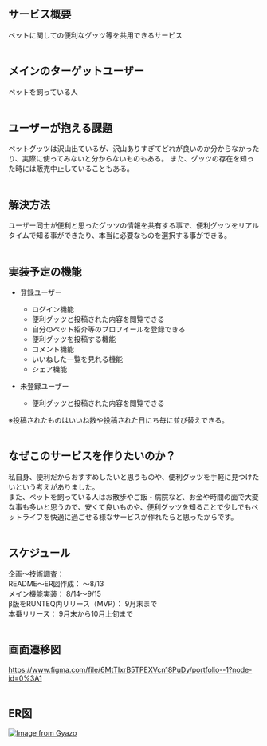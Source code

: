 ## サービス概要
 ペットに関しての便利なグッツ等を共用できるサービス
<br>
<br>

## メインのターゲットユーザー
  ペットを飼っている人
<br>
<br>

## ユーザーが抱える課題
ペットグッツは沢山出ているが、沢山ありすぎてどれが良いのか分からなかったり、実際に使ってみないと分からないものもある。  また、グッツの存在を知った時には販売中止していることもある。
<br>
<br>

## 解決方法
ユーザー同士が便利と思ったグッツの情報を共有する事で、便利グッツをリアルタイムで知る事ができたり、本当に必要なものを選択する事ができる。
<br>
<br>

## 実装予定の機能
  - 登録ユーザー  
    * ログイン機能
    * 便利グッツと投稿された内容を閲覧できる
    * 自分のペット紹介等のプロフイールを登録できる
    * 便利グッツを投稿する機能
    * コメント機能
    * いいねした一覧を見れる機能
    * シェア機能

  - 未登録ユーザー
    * 便利グッツと投稿された内容を閲覧できる

  ※投稿されたものはいいね数や投稿された日にち毎に並び替えできる。
  <br>
  <br>
    
## なぜこのサービスを作りたいのか？
私自身、便利だからおすすめしたいと思うものや、便利グッツを手軽に見つけたいという考えがありました。  
また、ペットを飼っている人はお散歩やご飯・病院など、お金や時間の面で大変な事も多いと思うので、安くて良いものや、便利グッツを知ることで少しでもペットライフを快適に過ごせる様なサービスが作れたらと思ったからです。
<br>
<br>

## スケジュール
 企画〜技術調査：   
 README〜ER図作成：  〜8/13  
 メイン機能実装：  8/14〜9/15  
 β版をRUNTEQ内リリース（MVP）： 9月末まで  
 本番リリース： 9月末から10月上旬まで
<br>
<br>

## 画面遷移図
https://www.figma.com/file/6MtTIxrB5TPEXVcn18PuDy/portfolio--1?node-id=0%3A1
<br>
<br>

## ER図
[![Image from Gyazo](https://i.gyazo.com/f90ce724f5a82357686dac321ca3ca30.png)](https://gyazo.com/f90ce724f5a82357686dac321ca3ca30)



